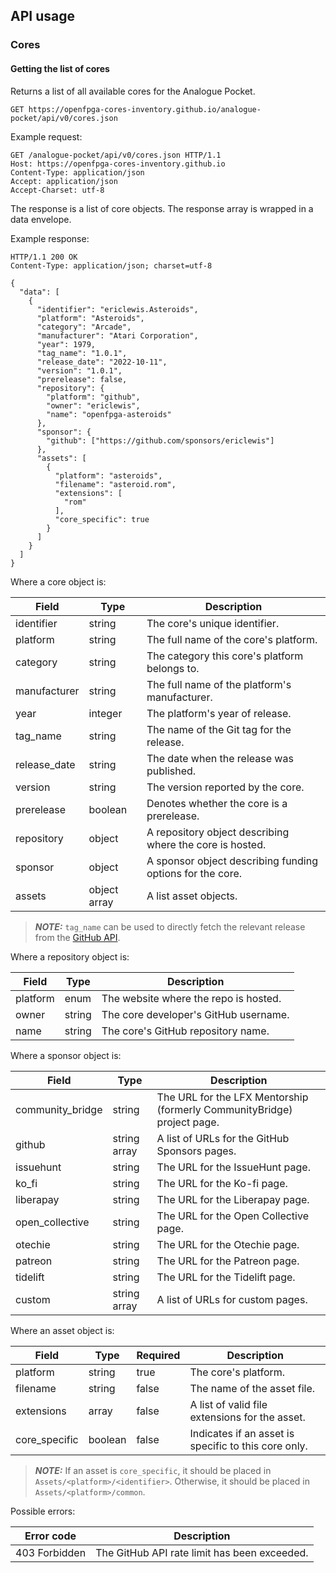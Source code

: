 ## API usage
### Cores

#### Getting the list of cores
Returns a list of all available cores for the Analogue Pocket.

```
GET https://openfpga-cores-inventory.github.io/analogue-pocket/api/v0/cores.json
```

Example request:

```
GET /analogue-pocket/api/v0/cores.json HTTP/1.1
Host: https://openfpga-cores-inventory.github.io
Content-Type: application/json
Accept: application/json
Accept-Charset: utf-8
```

The response is a list of core objects. The response array is wrapped in a data envelope.

Example response:

```
HTTP/1.1 200 OK
Content-Type: application/json; charset=utf-8

{
  "data": [
    {
      "identifier": "ericlewis.Asteroids",
      "platform": "Asteroids",
      "category": "Arcade",
      "manufacturer": "Atari Corporation",
      "year": 1979,
      "tag_name": "1.0.1",
      "release_date": "2022-10-11",
      "version": "1.0.1",
      "prerelease": false,
      "repository": {
        "platform": "github",
        "owner": "ericlewis",
        "name": "openfpga-asteroids"
      },
      "sponsor": {
        "github": ["https://github.com/sponsors/ericlewis"]
      },
      "assets": [
        {
          "platform": "asteroids",
          "filename": "asteroid.rom",
          "extensions": [
            "rom"
          ],
          "core_specific": true
        }
      ]
    }
  ]
}
```

Where a core object is:

| Field        | Type         | Description                                               |
| ------------ | ------------ | --------------------------------------------------------- |
| identifier   | string       | The core's unique identifier.                             |
| platform     | string       | The full name of the core's platform.                     |
| category     | string       | The category this core's platform belongs to.             |
| manufacturer | string       | The full name of the platform's manufacturer.             |
| year         | integer      | The platform's year of release.                           |
| tag_name     | string       | The name of the Git tag for the release.                  |
| release_date | string       | The date when the release was published.                  |
| version      | string       | The version reported by the core.                         |
| prerelease   | boolean      | Denotes whether the core is a prerelease.                 |
| repository   | object       | A repository object describing where the core is hosted.  |
| sponsor      | object       | A sponsor object describing funding options for the core. |
| assets       | object array | A list asset objects.                                     |

> **_NOTE:_** `tag_name` can be used to directly fetch the relevant release from the [GitHub API](https://docs.github.com/en/rest/releases/releases#get-a-release-by-tag-name).

Where a repository object is:

| Field    | Type   | Description                           |
| -------- | ------ | --------------------------------------|
| platform | enum   | The website where the repo is hosted. |
| owner    | string | The core developer's GitHub username. |
| name     | string | The core's GitHub repository name.    |

Where a sponsor object is:

| Field            | Type         | Description                                                             |
| ---------------- | ------------ | ----------------------------------------------------------------------- |
| community_bridge | string       | The URL for the LFX Mentorship (formerly CommunityBridge) project page. |
| github           | string array | A list of URLs for the GitHub Sponsors pages.                           |
| issuehunt        | string       | The URL for the IssueHunt page.                                         |
| ko_fi            | string       | The URL for the Ko-fi page.                                             |
| liberapay        | string       | The URL for the Liberapay page.                                         |
| open_collective  | string       | The URL for the Open Collective page.                                   |
| otechie          | string       | The URL for the Otechie page.                                           |
| patreon          | string       | The URL for the Patreon page.                                           |
| tidelift         | string       | The URL for the Tidelift page.                                          |
| custom           | string array | A list of URLs for custom pages.                                        |

Where an asset object is:

| Field         | Type    | Required | Description                                                                                                                                                                               |
| ------------- | ------- | -------- | ---------------------------------------------------- |
| platform      | string  | true     | The core's platform.                                 |
| filename      | string  | false    | The name of the asset file.                          |
| extensions    | array   | false    | A list of valid file extensions for the asset.       |
| core_specific | boolean | false    | Indicates if an asset is specific to this core only. |

> **_NOTE:_** If an asset is `core_specific`, it should be placed in `Assets/<platform>/<identifier>`.
> Otherwise, it should be placed in `Assets/<platform>/common`.

Possible errors:

| Error code    | Description                                  |
| ------------- | -------------------------------------------- |
| 403 Forbidden | The GitHub API rate limit has been exceeded. |
